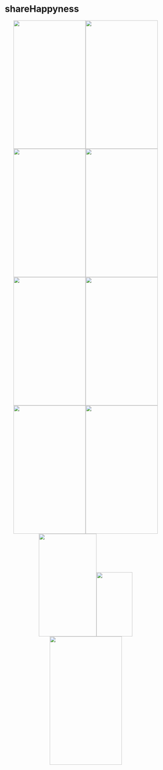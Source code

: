 # shareHappyness
<center>
<div id="animateList">
<a href="https://1.bp.blogspot.com/-wdVsQ7FSdwM/XUZYWbD2EQI/AAAAAAAAA3Y/W4OUo3NZC6cs7Ybp7k5DaW2g4ASgKukSgCLcBGAs/s1600/WhatsApp%2BImage%2B2019-08-03%2Bat%2B20.55.09%25281%2529.jpeg" imageanchor="1"><img border="0" data-original-height="1280" data-original-width="720" height="400" src="https://1.bp.blogspot.com/-wdVsQ7FSdwM/XUZYWbD2EQI/AAAAAAAAA3Y/W4OUo3NZC6cs7Ybp7k5DaW2g4ASgKukSgCLcBGAs/s400/WhatsApp%2BImage%2B2019-08-03%2Bat%2B20.55.09%25281%2529.jpeg" width="225" /></a><a href="https://3.bp.blogspot.com/-A1S00CPDR1k/XUZYWwQ-3LI/AAAAAAAAA3g/peKis3ZO8S4HHNV5wHnCedOJ6uhoXV5dQCLcBGAs/s1600/WhatsApp%2BImage%2B2019-08-03%2Bat%2B20.55.09%25282%2529.jpeg" imageanchor="1"><img border="0" data-original-height="1280" data-original-width="720" height="400" src="https://3.bp.blogspot.com/-A1S00CPDR1k/XUZYWwQ-3LI/AAAAAAAAA3g/peKis3ZO8S4HHNV5wHnCedOJ6uhoXV5dQCLcBGAs/s400/WhatsApp%2BImage%2B2019-08-03%2Bat%2B20.55.09%25282%2529.jpeg" width="225" /></a><a href="https://3.bp.blogspot.com/-LuJ1aTJI608/XUZYXehtGjI/AAAAAAAAA3k/p1M22Lknx1QhP_ZwUkuXgfzGUBqViffNQCLcBGAs/s1600/WhatsApp%2BImage%2B2019-08-03%2Bat%2B20.55.09%25283%2529.jpeg" imageanchor="1"><img border="0" data-original-height="1280" data-original-width="720" height="400" src="https://3.bp.blogspot.com/-LuJ1aTJI608/XUZYXehtGjI/AAAAAAAAA3k/p1M22Lknx1QhP_ZwUkuXgfzGUBqViffNQCLcBGAs/s400/WhatsApp%2BImage%2B2019-08-03%2Bat%2B20.55.09%25283%2529.jpeg" width="225" /></a><a href="https://3.bp.blogspot.com/-hLx0WL7teb0/XUZYXgWortI/AAAAAAAAA3o/UAzKswa183of9-p3SM5Xlz0eE_GDFM7eQCLcBGAs/s1600/WhatsApp%2BImage%2B2019-08-03%2Bat%2B20.55.09%25284%2529.jpeg" imageanchor="1"><img border="0" data-original-height="1280" data-original-width="720" height="400" src="https://3.bp.blogspot.com/-hLx0WL7teb0/XUZYXgWortI/AAAAAAAAA3o/UAzKswa183of9-p3SM5Xlz0eE_GDFM7eQCLcBGAs/s400/WhatsApp%2BImage%2B2019-08-03%2Bat%2B20.55.09%25284%2529.jpeg" width="225" /></a><a href="https://1.bp.blogspot.com/-7J2_8xCY4eU/XUZYXzxADhI/AAAAAAAAA3s/gK8crofO1LcKLUbQWq6QydJOZIoJSp6HACLcBGAs/s1600/WhatsApp%2BImage%2B2019-08-03%2Bat%2B20.55.09%25285%2529.jpeg" imageanchor="1"><img border="0" data-original-height="1280" data-original-width="720" height="400" src="https://1.bp.blogspot.com/-7J2_8xCY4eU/XUZYXzxADhI/AAAAAAAAA3s/gK8crofO1LcKLUbQWq6QydJOZIoJSp6HACLcBGAs/s400/WhatsApp%2BImage%2B2019-08-03%2Bat%2B20.55.09%25285%2529.jpeg" width="225" /></a><a href="https://4.bp.blogspot.com/-mbPZ1zWnWLo/XUZYYOk5qaI/AAAAAAAAA3w/6C61NGu2Y6YS087dQd_HYxUwDBvxLr8uwCLcBGAs/s1600/WhatsApp%2BImage%2B2019-08-03%2Bat%2B20.55.09%25286%2529.jpeg" imageanchor="1"><img border="0" data-original-height="1280" data-original-width="720" height="400" src="https://4.bp.blogspot.com/-mbPZ1zWnWLo/XUZYYOk5qaI/AAAAAAAAA3w/6C61NGu2Y6YS087dQd_HYxUwDBvxLr8uwCLcBGAs/s400/WhatsApp%2BImage%2B2019-08-03%2Bat%2B20.55.09%25286%2529.jpeg" width="225" /></a><a href="https://3.bp.blogspot.com/-2RZVEqH_fUo/XUZYYPhBFII/AAAAAAAAA30/M6IFk78zYLwH-SGn2wg1teTBQrzPFw7yQCLcBGAs/s1600/WhatsApp%2BImage%2B2019-08-03%2Bat%2B20.55.09%25287%2529.jpeg" imageanchor="1"><img border="0" data-original-height="1280" data-original-width="720" height="400" src="https://3.bp.blogspot.com/-2RZVEqH_fUo/XUZYYPhBFII/AAAAAAAAA30/M6IFk78zYLwH-SGn2wg1teTBQrzPFw7yQCLcBGAs/s400/WhatsApp%2BImage%2B2019-08-03%2Bat%2B20.55.09%25287%2529.jpeg" width="225" /></a><a href="https://1.bp.blogspot.com/-HKKQ0gX7DlA/XUZYYgPlp-I/AAAAAAAAA34/aB0opw09M0oZ3aBZV2I2S8zXXntOIY0MgCLcBGAs/s1600/WhatsApp%2BImage%2B2019-08-03%2Bat%2B20.55.09%25288%2529.jpeg" imageanchor="1"><img border="0" data-original-height="1280" data-original-width="720" height="400" src="https://1.bp.blogspot.com/-HKKQ0gX7DlA/XUZYYgPlp-I/AAAAAAAAA34/aB0opw09M0oZ3aBZV2I2S8zXXntOIY0MgCLcBGAs/s400/WhatsApp%2BImage%2B2019-08-03%2Bat%2B20.55.09%25288%2529.jpeg" width="225" /></a><a href="https://3.bp.blogspot.com/-E25Uqqtc7Zk/XUZYYt3FbyI/AAAAAAAAA38/HVb4SF-KALAS4kE4lAoeosQGBIRSM1uAACLcBGAs/s1600/WhatsApp%2BImage%2B2019-08-03%2Bat%2B20.55.09%25289%2529.jpeg" imageanchor="1"><img border="0" data-original-height="1280" data-original-width="720" height="320" src="https://3.bp.blogspot.com/-E25Uqqtc7Zk/XUZYYt3FbyI/AAAAAAAAA38/HVb4SF-KALAS4kE4lAoeosQGBIRSM1uAACLcBGAs/s320/WhatsApp%2BImage%2B2019-08-03%2Bat%2B20.55.09%25289%2529.jpeg" width="180" /></a><a href="https://3.bp.blogspot.com/-CSF9XI_ukwY/XUZYWjRtBgI/AAAAAAAAA3c/WV9Ftg9gFAwDoKV2K5HyIer1qjND90M6gCLcBGAs/s1600/WhatsApp%2BImage%2B2019-08-03%2Bat%2B20.55.09%252810%2529.jpeg" imageanchor="1"><img border="0" data-original-height="1280" data-original-width="720" height="200" src="https://3.bp.blogspot.com/-CSF9XI_ukwY/XUZYWjRtBgI/AAAAAAAAA3c/WV9Ftg9gFAwDoKV2K5HyIer1qjND90M6gCLcBGAs/s200/WhatsApp%2BImage%2B2019-08-03%2Bat%2B20.55.09%252810%2529.jpeg" width="112" /></a><a href="https://1.bp.blogspot.com/-PpuIRgAiJKA/XUZYY5GmBzI/AAAAAAAAA4A/vCfTKP4iKAY_WhtXVCJbDWC9YBVHPvJ0wCLcBGAs/s1600/WhatsApp%2BImage%2B2019-08-03%2Bat%2B20.55.09.jpeg" imageanchor="1"><img border="0" data-original-height="1280" data-original-width="720" height="400" src="https://1.bp.blogspot.com/-PpuIRgAiJKA/XUZYY5GmBzI/AAAAAAAAA4A/vCfTKP4iKAY_WhtXVCJbDWC9YBVHPvJ0wCLcBGAs/s400/WhatsApp%2BImage%2B2019-08-03%2Bat%2B20.55.09.jpeg" width="225" /></a>
</div>
